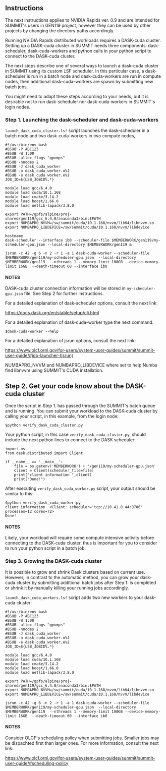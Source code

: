 ## Instructions

The next instructions applies to NVIDIA Rapids ver. 0.9 and are intended for SUMMIT's users in GEN119 project, however
they can be used by other projects by changing the directory paths accordingly.

Running NVIDIA Rapids distributed workloads requires a DASK-cuda cluster. Setting up a DASK-cuda cluster in SUMMIT
needs three components: dask-scheduler, dask-cuda-workers and python calls in your python script to
connect to the DASK-cuda cluster.

The next steps describe one of several ways to launch a dask-cuda cluster in SUMMIT using its custom LSF scheduler. 
In this particular case, a dask-scheduler is run in a batch node and dask-cuda-workers are run in compute nodes, then
additional dask-cuda-workers are spawn by submitting new batch jobs.

You might need to adapt these steps according to your needs, but it is desirable not to run dask-scheduler nor
dask-cuda-workers in SUMMIT's login nodes.

### Step 1. Launching the dask-scheduler and dask-cuda-workers

`launch_dask_cuda_cluster.lsf` script launches the dask-scheduler in a batch node and two dask-cuda-workers in two compute nodes, 

```
#!/usr/bin/env bash
#BSUB -P ABC123
#BSUB -W 1:00
#BSUB -alloc_flags "gpumps"
#BSUB -nnodes 2
#BSUB -J dask_cuda_worker
#BSUB -o dask_cuda_worker.o%J
#BSUB -e dask_cuda_worker.e%J
JOB_ID=${LSB_JOBID%.*}

module load gcc/6.4.0
module load cuda/10.1.168
module load cmake/3.14.2
module load boost/1.66.0
module load netlib-lapack/3.8.0

export PATH=/gpfs/alpine/proj-shared/gen119/gcc_6.4.0/anaconda3/bin:$PATH
export NUMBAPRO_NVVM=/sw/summit/cuda/10.1.168/nvvm/lib64/libnvvm.so
export NUMBAPRO_LIBDEVICE=/sw/summit/cuda/10.1.168/nvvm/libdevice

hostname
dask-scheduler --interface ib0 --scheduler-file $MEMBERWORK/gen119/my-scheduler-gpu.json --local-directory $MEMBERWORK/gen119 &

jsrun -c 42 -g 6 -n 2 -r 1 -a 1 dask-cuda-worker --scheduler-file $MEMBERWORK/gen119/my-scheduler-gpu.json  --local-directory $MEMBERWORK/gen119  --nthreads 1 --memory-limit 100GB --device-memory-limit 16GB  --death-timeout 60 --interface ib0

```

#### NOTES

DASK-cuda cluster connection information will be stored in `my-scheduler-gpu.json` file. See Step 2 for further instructions.

For a detailed explanation of dask-scheduler options, consult the next link:

https://docs.dask.org/en/stable/setup/cli.html

For a detailed explanation of dask-cuda-worker type the next command:

```
$dask-cuda-worker --help
```

For a detailed explanation of jsrun options, consult the next link:

https://www.olcf.ornl.gov/for-users/system-user-guides/summit/summit-user-guide/#job-launcher-(jsrun)

NUMBAPRO_NVVM and NUMBAPRO_LIBDEVICE where set to help Numba find libnvvm using SUMMIT's CUDA installation.


## Step 2. Get your code know about the DASK-cuda cluster

Once the script in Step 1. has passed through the  SUMMIT's batch queue and is running. You can submit your workload to the
DASK-cuda cluster by calling your script, in this example, from the login node:

```
$python verify_dask_cuda_cluster.py
```

Your python script, in this case `verify_dask_cuda_cluster.py`, should include the next python lines to connect to the DASK scheduler:

```
import os
from dask.distributed import Client

if __name__ == '__main__': 
    file = os.getenv('MEMBERWORK') + '/gen119/my-scheduler-gpu.json'
    client = Client(scheduler_file=file)
    print("client information ",client)
    print("Done!") 

```

After executing `verify_dask_cuda_worker.py` script, your output should be similar to this:

```
$python verify_dask_cuda_worker.py 
client information  <Client: scheduler='tcp://10.41.0.44:8786' processes=12 cores=72>
Done!
```

#### NOTES

Likely, your workload will require some compute intensive activity before connecting to the DASK-cuda cluster, thus is important
for you to consider to run your python script in a batch job.

### Step 3. Growing the DASK-cuda cluster

It is possible to grow and shrink Dask clusters based on current use. However, in contrast to the automatic  method, you can grow your dask-cuda cluster by submitting additional batch jobs after Step 1. is completed or shrink it by manually killing your running jobs accordingly.

`launch_dask_cuda_workers.lsf` script adds two new workers to your dask-cuda cluster:

```
#!/usr/bin/env bash
#BSUB -P ABC123
#BSUB -W 1:00
#BSUB -alloc_flags "gpumps"
#BSUB -nnodes 2
#BSUB -J dask_cuda_worker
#BSUB -o dask_cuda_worker.o%J
#BSUB -e dask_cuda_worker.e%J
JOB_ID=${LSB_JOBID%.*}

module load gcc/6.4.0
module load cuda/10.1.168
module load cmake/3.14.2
module load boost/1.66.0
module load netlib-lapack/3.8.0

export PATH=/gpfs/alpine/proj-shared/gen119/gcc_6.4.0/anaconda3/bin:$PATH
export NUMBAPRO_NVVM=/sw/summit/cuda/10.1.168/nvvm/lib64/libnvvm.so
export NUMBAPRO_LIBDEVICE=/sw/summit/cuda/10.1.168/nvvm/libdevice

jsrun -c 42 -g 6 -n 2 -r 1 -a 1 dask-cuda-worker --scheduler-file $MEMBERWORK/gen119/my-scheduler-gpu.json  --local-directory $MEMBERWORK/gen119  --nthreads 1 --memory-limit 100GB --device-memory-limit 16GB  --death-timeout 60 --interface ib0
```

#### NOTES

Consider OLCF's scheduling policy when submitting jobs. Smaller jobs may be dispachted first than larger ones. For more information, consult the next link:

https://www.olcf.ornl.gov/for-users/system-user-guides/summit/summit-user-guide/#scheduling-policy


